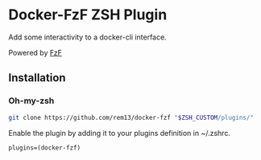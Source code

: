 # Docker-FzF ZSH Plugin

Add some interactivity to a docker-cli interface.

Powered by [FzF](https://github.com/junegunn/fzf)

## Installation
### Oh-my-zsh
```bash
git clone https://github.com/rem13/docker-fzf "$ZSH_CUSTOM/plugins/"
```
Enable the plugin by adding it to your plugins definition in ~/.zshrc.
```
plugins=(docker-fzf)
```
